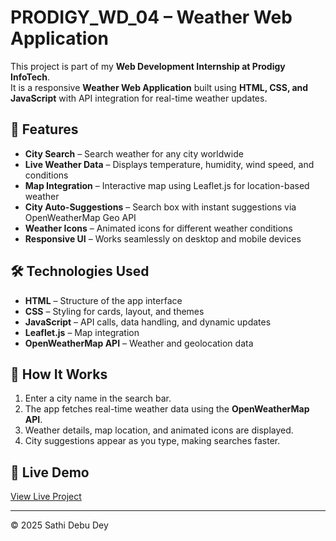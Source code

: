 # PRODIGY_WD_04 – Weather Web Application

This project is part of my **Web Development Internship at Prodigy InfoTech**.  
It is a responsive **Weather Web Application** built using **HTML, CSS, and JavaScript** with API integration for real-time weather updates.

## 🚀 Features
- **City Search** – Search weather for any city worldwide
- **Live Weather Data** – Displays temperature, humidity, wind speed, and conditions
- **Map Integration** – Interactive map using Leaflet.js for location-based weather
- **City Auto-Suggestions** – Search box with instant suggestions via OpenWeatherMap Geo API
- **Weather Icons** – Animated icons for different weather conditions
- **Responsive UI** – Works seamlessly on desktop and mobile devices

## 🛠 Technologies Used
- **HTML** – Structure of the app interface
- **CSS** – Styling for cards, layout, and themes
- **JavaScript** – API calls, data handling, and dynamic updates
- **Leaflet.js** – Map integration
- **OpenWeatherMap API** – Weather and geolocation data

## 🎯 How It Works
1. Enter a city name in the search bar.
2. The app fetches real-time weather data using the **OpenWeatherMap API**.
3. Weather details, map location, and animated icons are displayed.
4. City suggestions appear as you type, making searches faster.

## 🔗 Live Demo
[View Live Project](https://yourusername.github.io/PRODIGY_WD_04/)

---

© 2025 Sathi Debu Dey

